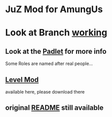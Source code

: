 # JuZ Mod for AmungUs

# Look at Branch [working](https://github.com/keimschleuder/JuZ_Mod/tree/working)

## Look at the [Padlet](https://padlet.com/niklaskeim/among-us-mod-v52klgwhl1whsjl1) for more info

  Some Roles are named after real people...

## [Level Mod](https://levelimposter.net/)

  available here, please download there

## original [README](README_TOR.md) still available
